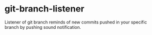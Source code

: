 # git-branch-listener
Listener of git branch reminds of new commits pushed in your specific branch by pushing sound notification.
